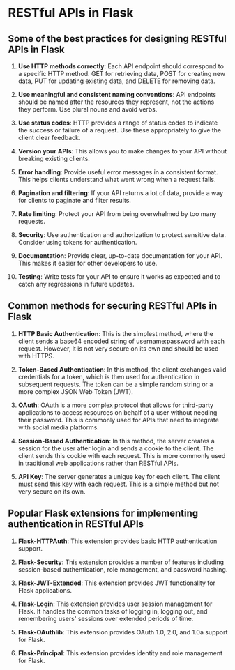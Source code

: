 # RESTful APIs in Flask

## Some of the best practices for designing RESTful APIs in Flask

1. **Use HTTP methods correctly**: Each API endpoint should correspond to a specific HTTP method. GET for retrieving data, POST for creating new data, PUT for updating existing data, and DELETE for removing data.

2. **Use meaningful and consistent naming conventions**: API endpoints should be named after the resources they represent, not the actions they perform. Use plural nouns and avoid verbs.

3. **Use status codes**: HTTP provides a range of status codes to indicate the success or failure of a request. Use these appropriately to give the client clear feedback.

4. **Version your APIs**: This allows you to make changes to your API without breaking existing clients.

5. **Error handling**: Provide useful error messages in a consistent format. This helps clients understand what went wrong when a request fails.

6. **Pagination and filtering**: If your API returns a lot of data, provide a way for clients to paginate and filter results.

7. **Rate limiting**: Protect your API from being overwhelmed by too many requests.

8. **Security**: Use authentication and authorization to protect sensitive data. Consider using tokens for authentication.

9. **Documentation**: Provide clear, up-to-date documentation for your API. This makes it easier for other developers to use.

10. **Testing**: Write tests for your API to ensure it works as expected and to catch any regressions in future updates.

## Common methods for securing RESTful APIs in Flask

1. **HTTP Basic Authentication**: This is the simplest method, where the client sends a base64 encoded string of username:password with each request. However, it is not very secure on its own and should be used with HTTPS.

2. **Token-Based Authentication**: In this method, the client exchanges valid credentials for a token, which is then used for authentication in subsequent requests. The token can be a simple random string or a more complex JSON Web Token (JWT).

3. **OAuth**: OAuth is a more complex protocol that allows for third-party applications to access resources on behalf of a user without needing their password. This is commonly used for APIs that need to integrate with social media platforms.

4. **Session-Based Authentication**: In this method, the server creates a session for the user after login and sends a cookie to the client. The client sends this cookie with each request. This is more commonly used in traditional web applications rather than RESTful APIs.

5. **API Key**: The server generates a unique key for each client. The client must send this key with each request. This is a simple method but not very secure on its own.

## Popular Flask extensions for implementing authentication in RESTful APIs

1. **Flask-HTTPAuth**: This extension provides basic HTTP authentication support.

2. **Flask-Security**: This extension provides a number of features including session-based authentication, role management, and password hashing.

3. **Flask-JWT-Extended**: This extension provides JWT functionality for Flask applications.

4. **Flask-Login**: This extension provides user session management for Flask. It handles the common tasks of logging in, logging out, and remembering users' sessions over extended periods of time.

5. **Flask-OAuthlib**: This extension provides OAuth 1.0, 2.0, and 1.0a support for Flask.

6. **Flask-Principal**: This extension provides identity and role management for Flask.
